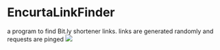 # EncurtaLinkFinder
a program to find Bit.ly shortener links. links are generated randomly and requests are pinged
<img src="https://upload.wikimedia.org/wikipedia/commons/thumb/8/84/Bit.ly_Logo.svg/1280px-Bit.ly_Logo.svg.png">

